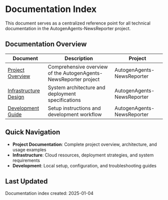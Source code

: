 # Documentation Index

This document serves as a centralized reference point for all technical documentation in the AutogenAgents-NewsReporter project.

## Documentation Overview

| Document | Description | Project |
|----------|-------------|---------|
| [Project Overview](./ProjectOverview.md) | Comprehensive overview of the AutogenAgents-NewsReporter project | AutogenAgents-NewsReporter |
| [Infrastructure Design](./InfrastructureDesign.md) | System architecture and deployment specifications | AutogenAgents-NewsReporter |
| [Development Guide](./DevelopmentGuide.md) | Setup instructions and development workflow | AutogenAgents-NewsReporter |

## Quick Navigation

- **Project Documentation**: Complete project overview, architecture, and usage examples
- **Infrastructure**: Cloud resources, deployment strategies, and system requirements
- **Development**: Local setup, configuration, and troubleshooting guides

## Last Updated

Documentation index created: 2025-01-04